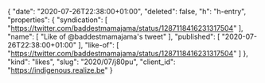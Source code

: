 {
  "date": "2020-07-26T22:38:00+01:00",
  "deleted": false,
  "h": "h-entry",
  "properties": {
    "syndication": [
      "https://twitter.com/baddestmamajama/status/1287118416231317504"
    ],
    "name": [
      "Like of @baddestmamajama's tweet"
    ],
    "published": [
      "2020-07-26T22:38:00+01:00"
    ],
    "like-of": [
      "https://twitter.com/baddestmamajama/status/1287118416231317504"
    ]
  },
  "kind": "likes",
  "slug": "2020/07/j80pu",
  "client_id": "https://indigenous.realize.be"
}
